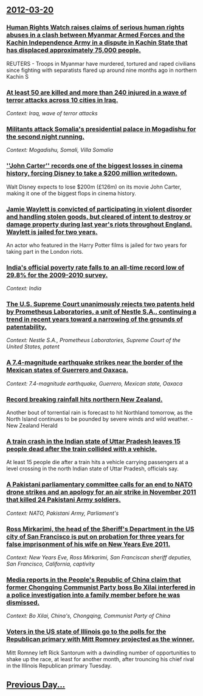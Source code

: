 ## [2012-03-20](/news/2012/03/20/index.md)

### [Human Rights Watch raises claims of serious human rights abuses in a clash between Myanmar Armed Forces and the Kachin Independence Army in a dispute in Kachin State that has displaced approximately 75,000 people. ](/news/2012/03/20/human-rights-watch-raises-claims-of-serious-human-rights-abuses-in-a-clash-between-myanmar-armed-forces-and-the-kachin-independence-army-in.md)
REUTERS - Troops in Myanmar have murdered, tortured and raped civilians since fighting with separatists flared up around nine months ago in northern Kachin S

### [At least 50 are killed and more than 240 injured in a wave of terror attacks across 10 cities in Iraq. ](/news/2012/03/20/at-least-50-are-killed-and-more-than-240-injured-in-a-wave-of-terror-attacks-across-10-cities-in-iraq.md)
_Context: Iraq, wave of terror attacks_

### [Militants attack Somalia's presidential palace in Mogadishu for the second night running. ](/news/2012/03/20/militants-attack-somalia-s-presidential-palace-in-mogadishu-for-the-second-night-running.md)
_Context: Mogadishu, Somali, Villa Somalia_

### [''John Carter'' records one of the biggest losses in cinema history, forcing Disney to take a $200 million writedown. ](/news/2012/03/20/john-carter-records-one-of-the-biggest-losses-in-cinema-history-forcing-disney-to-take-a-200-million-writedown.md)
Walt Disney expects to lose $200m (£126m) on its movie John Carter, making it one of the biggest flops in cinema history.

### [Jamie Waylett is convicted of participating in violent disorder and handling stolen goods, but cleared of intent to destroy or damage property during last year's riots throughout England. Waylett is jailed for two years. ](/news/2012/03/20/jamie-waylett-is-convicted-of-participating-in-violent-disorder-and-handling-stolen-goods-but-cleared-of-intent-to-destroy-or-damage-proper.md)
An actor who featured in the Harry Potter films is jailed for two years for taking part in the London riots.

### [India's official poverty rate falls to an all-time record low of 29.8% for the 2009-2010 survey. ](/news/2012/03/20/india-s-official-poverty-rate-falls-to-an-all-time-record-low-of-29-8-for-the-2009-2010-survey.md)
_Context: India_

### [The U.S. Supreme Court unanimously rejects two patents held by Prometheus Laboratories, a unit of Nestle S.A., continuing a trend in recent years toward a narrowing of the grounds of patentability. ](/news/2012/03/20/the-u-s-supreme-court-unanimously-rejects-two-patents-held-by-prometheus-laboratories-a-unit-of-nestla-c-s-a-continuing-a-trend-in-recent.md)
_Context: Nestle S.A., Prometheus Laboratories, Supreme Court of the United States, patent_

### [A 7.4-magnitude earthquake strikes near the border of the Mexican states of Guerrero and Oaxaca. ](/news/2012/03/20/a-7-4-magnitude-earthquake-strikes-near-the-border-of-the-mexican-states-of-guerrero-and-oaxaca.md)
_Context: 7.4-magnitude earthquake, Guerrero, Mexican state, Oaxaca_

### [Record breaking rainfall hits northern New Zealand. ](/news/2012/03/20/record-breaking-rainfall-hits-northern-new-zealand.md)
Another bout of torrential rain is forecast to hit Northland tomorrow, as the North Island continues to be pounded by severe winds and wild weather. - New Zealand Herald

### [A train crash in the Indian state of Uttar Pradesh leaves 15 people dead after the train collided with a vehicle. ](/news/2012/03/20/a-train-crash-in-the-indian-state-of-uttar-pradesh-leaves-15-people-dead-after-the-train-collided-with-a-vehicle.md)
At least 15 people die after a train hits a vehicle carrying passengers at a level crossing in the north Indian state of Uttar Pradesh, officials say.

### [A Pakistani parliamentary committee calls for an end to NATO drone strikes and an apology for an air strike in November 2011 that killed 24 Pakistani Army soldiers. ](/news/2012/03/20/a-pakistani-parliamentary-committee-calls-for-an-end-to-nato-drone-strikes-and-an-apology-for-an-air-strike-in-november-2011-that-killed-24.md)
_Context: NATO, Pakistani Army, Parliament's_

### [Ross Mirkarimi, the head of the Sheriff's Department in the US city of San Francisco is put on probation for three years for false imprisonment of his wife on New Years Eve 2011. ](/news/2012/03/20/ross-mirkarimi-the-head-of-the-sheriff-s-department-in-the-us-city-of-san-francisco-is-put-on-probation-for-three-years-for-false-imprisonm.md)
_Context: New Years Eve, Ross Mirkarimi, San Franciscan sheriff deputies, San Francisco, California, captivity_

### [Media reports in the People's Republic of China claim that former Chongqing Communist Party boss Bo Xilai interfered in a police investigation into a family member before he was dismissed. ](/news/2012/03/20/media-reports-in-the-people-s-republic-of-china-claim-that-former-chongqing-communist-party-boss-bo-xilai-interfered-in-a-police-investigati.md)
_Context: Bo Xilai, China's, Chongqing, Communist Party of China_

### [Voters in the US state of Illinois go to the polls for the Republican primary with Mitt Romney projected as the winner.](/news/2012/03/20/voters-in-the-us-state-of-illinois-go-to-the-polls-for-the-republican-primary-with-mitt-romney-projected-as-the-winner.md)
Mitt Romney left Rick Santorum with a dwindling number of opportunities to shake up the race, at least for another month, after trouncing his chief rival in the Illinois Republican primary Tuesday.

## [Previous Day...](/news/2012/03/19/index.md)

